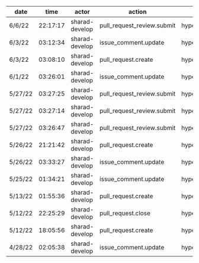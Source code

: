 | date    | time     | actor          | action                     | repo             | user           | data.team | data.new_repo_permission | data.old_repo_permission |
| ------- | -------- | -------------- | -------------------------- | ---------------- | -------------- | --------- | ------------------------ | ------------------------ |
| 6/6/22  | 22:17:17 | sharad-develop | pull_request_review.submit | hyperledger/besu |                |           |                          |                          |
| 6/3/22  | 03:12:34 | sharad-develop | issue_comment.update       | hyperledger/besu |                |           |                          |                          |
| 6/3/22  | 03:08:10 | sharad-develop | pull_request.create        | hyperledger/besu | sharad-develop |           |                          |                          |
| 6/1/22  | 03:26:01 | sharad-develop | issue_comment.update       | hyperledger/besu |                |           |                          |                          |
| 5/27/22 | 03:27:25 | sharad-develop | pull_request_review.submit | hyperledger/besu |                |           |                          |                          |
| 5/27/22 | 03:27:14 | sharad-develop | pull_request_review.submit | hyperledger/besu |                |           |                          |                          |
| 5/27/22 | 03:26:47 | sharad-develop | pull_request_review.submit | hyperledger/besu |                |           |                          |                          |
| 5/26/22 | 21:21:42 | sharad-develop | pull_request.create        | hyperledger/besu | sharad-develop |           |                          |                          |
| 5/26/22 | 03:33:27 | sharad-develop | issue_comment.update       | hyperledger/besu |                |           |                          |                          |
| 5/25/22 | 01:34:21 | sharad-develop | issue_comment.update       | hyperledger/besu |                |           |                          |                          |
| 5/13/22 | 01:55:36 | sharad-develop | pull_request.create        | hyperledger/besu | sharad-develop |           |                          |                          |
| 5/12/22 | 22:25:29 | sharad-develop | pull_request.close         | hyperledger/besu | sharad-develop |           |                          |                          |
| 5/12/22 | 18:05:56 | sharad-develop | pull_request.create        | hyperledger/besu | sharad-develop |           |                          |                          |
| 4/28/22 | 02:05:38 | sharad-develop | issue_comment.update       | hyperledger/besu |                |           |                          |                          |
